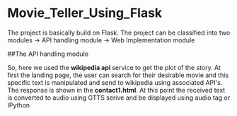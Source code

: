# Movie_Teller_Using_Flask


The project is basically build on Flask. The project can be classified into two modules 
-> API handling module
-> Web Implementation module

##The API handling module

So, here we used the <b>wikipedia api </b> service to get the plot of the story. At first the landing page, the user can search for their desirable movie and this specific text is manipulated and send to wikipedia using associated API's. The response is shown in the <b>contact1.html</b>. At this point the received text is converted to audio using GTTS serive and be displayed using audio tag or IPython
